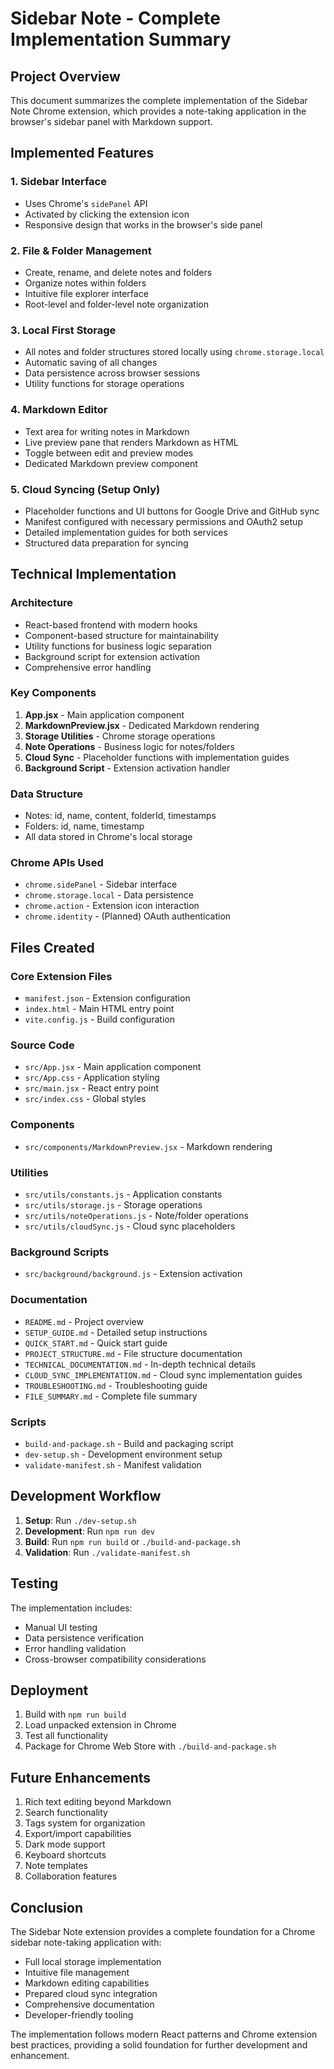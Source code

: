 # Sidebar Note - Complete Implementation Summary

## Project Overview

This document summarizes the complete implementation of the Sidebar Note Chrome extension, which provides a note-taking application in the browser's sidebar panel with Markdown support.

## Implemented Features

### 1. Sidebar Interface
- Uses Chrome's `sidePanel` API
- Activated by clicking the extension icon
- Responsive design that works in the browser's side panel

### 2. File & Folder Management
- Create, rename, and delete notes and folders
- Organize notes within folders
- Intuitive file explorer interface
- Root-level and folder-level note organization

### 3. Local First Storage
- All notes and folder structures stored locally using `chrome.storage.local`
- Automatic saving of all changes
- Data persistence across browser sessions
- Utility functions for storage operations

### 4. Markdown Editor
- Text area for writing notes in Markdown
- Live preview pane that renders Markdown as HTML
- Toggle between edit and preview modes
- Dedicated Markdown preview component

### 5. Cloud Syncing (Setup Only)
- Placeholder functions and UI buttons for Google Drive and GitHub sync
- Manifest configured with necessary permissions and OAuth2 setup
- Detailed implementation guides for both services
- Structured data preparation for syncing

## Technical Implementation

### Architecture
- React-based frontend with modern hooks
- Component-based structure for maintainability
- Utility functions for business logic separation
- Background script for extension activation
- Comprehensive error handling

### Key Components

1. **App.jsx** - Main application component
2. **MarkdownPreview.jsx** - Dedicated Markdown rendering
3. **Storage Utilities** - Chrome storage operations
4. **Note Operations** - Business logic for notes/folders
5. **Cloud Sync** - Placeholder functions with implementation guides
6. **Background Script** - Extension activation handler

### Data Structure
- Notes: id, name, content, folderId, timestamps
- Folders: id, name, timestamp
- All data stored in Chrome's local storage

### Chrome APIs Used
- `chrome.sidePanel` - Sidebar interface
- `chrome.storage.local` - Data persistence
- `chrome.action` - Extension icon interaction
- `chrome.identity` - (Planned) OAuth authentication

## Files Created

### Core Extension Files
- `manifest.json` - Extension configuration
- `index.html` - Main HTML entry point
- `vite.config.js` - Build configuration

### Source Code
- `src/App.jsx` - Main application component
- `src/App.css` - Application styling
- `src/main.jsx` - React entry point
- `src/index.css` - Global styles

### Components
- `src/components/MarkdownPreview.jsx` - Markdown rendering

### Utilities
- `src/utils/constants.js` - Application constants
- `src/utils/storage.js` - Storage operations
- `src/utils/noteOperations.js` - Note/folder operations
- `src/utils/cloudSync.js` - Cloud sync placeholders

### Background Scripts
- `src/background/background.js` - Extension activation

### Documentation
- `README.md` - Project overview
- `SETUP_GUIDE.md` - Detailed setup instructions
- `QUICK_START.md` - Quick start guide
- `PROJECT_STRUCTURE.md` - File structure documentation
- `TECHNICAL_DOCUMENTATION.md` - In-depth technical details
- `CLOUD_SYNC_IMPLEMENTATION.md` - Cloud sync implementation guides
- `TROUBLESHOOTING.md` - Troubleshooting guide
- `FILE_SUMMARY.md` - Complete file summary

### Scripts
- `build-and-package.sh` - Build and packaging script
- `dev-setup.sh` - Development environment setup
- `validate-manifest.sh` - Manifest validation

## Development Workflow

1. **Setup**: Run `./dev-setup.sh`
2. **Development**: Run `npm run dev`
3. **Build**: Run `npm run build` or `./build-and-package.sh`
4. **Validation**: Run `./validate-manifest.sh`

## Testing

The implementation includes:
- Manual UI testing
- Data persistence verification
- Error handling validation
- Cross-browser compatibility considerations

## Deployment

1. Build with `npm run build`
2. Load unpacked extension in Chrome
3. Test all functionality
4. Package for Chrome Web Store with `./build-and-package.sh`

## Future Enhancements

1. Rich text editing beyond Markdown
2. Search functionality
3. Tags system for organization
4. Export/import capabilities
5. Dark mode support
6. Keyboard shortcuts
7. Note templates
8. Collaboration features

## Conclusion

The Sidebar Note extension provides a complete foundation for a Chrome sidebar note-taking application with:
- Full local storage implementation
- Intuitive file management
- Markdown editing capabilities
- Prepared cloud sync integration
- Comprehensive documentation
- Developer-friendly tooling

The implementation follows modern React patterns and Chrome extension best practices, providing a solid foundation for further development and enhancement.